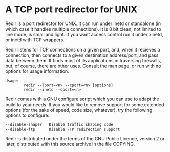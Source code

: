 A TCP port redirector for UNIX
==============================

Redir is a port redirector for UNIX.  It can run under inetd or
standalone (in which case it handles multiple connections).  It is 8 bit
clean, not limited to line mode, is small and light.  If you want access
control run it under xinetd, or inetd with TCP wrappers.

Redir listens for TCP connections on a given port, and, when it recieves
a connection, then connects to a given destination address/port, and
pass data between them.  It finds most of its applications in traversing
firewalls, but, of course, there are other uses.  Consult the man page,
or run with no options for usage information.

    Usage:
            redir --lport=<n> --cport=<n> [options]
            redir --inetd --cport=<n>

Redir comes with a GNU configure script which you can use to adapt the
build to your needs.  If you would like to remove support for some
extended options (for the sake of speed, code size, whatever),
try the following options to configure:

    --disable-shaper   Disable traffic shaping code
    --disable-ftp      Disable FTP redirection support

Redir is distributed under the terms of the GNU Public Licence, version
2 or later, distributed with this source archive in the file COPYING.
